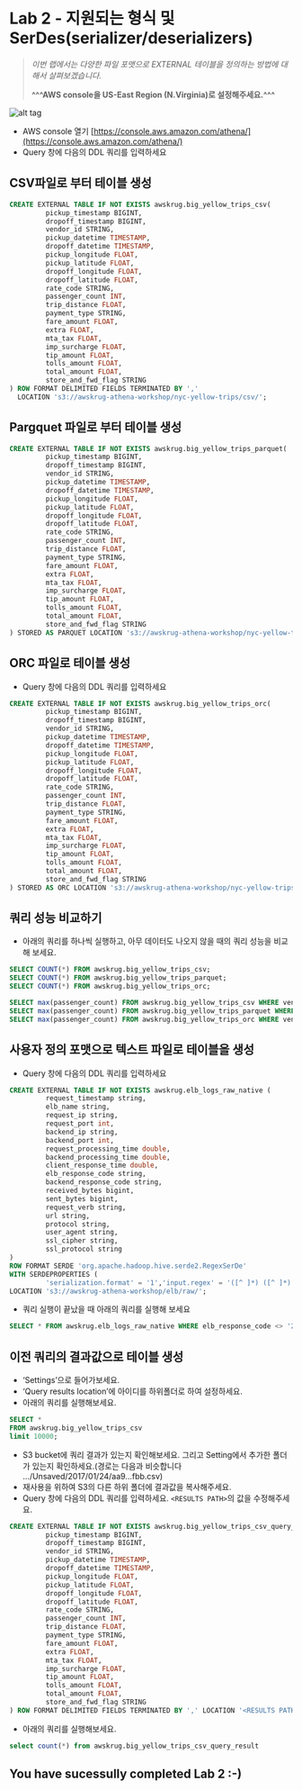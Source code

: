 # Lab 2 - 지원되는 형식 및 SerDes(serializer/deserializers)

>*이번 랩에서는 다양한 파일 포맷으로 EXTERNAL 테이블을 정의하는 방법에 대해서 살펴보겠습니다.*
>
>**^^^AWS console을 US-East Region (N.Virginia)로 설정해주세요.^^^**

![alt tag](../images/region.png)

- AWS console 열기 [https://console.aws.amazon.com/athena/](https://console.aws.amazon.com/athena/)
- Query 창에 다음의 DDL 쿼리를 입력하세요
## CSV파일로 부터 테이블 생성

```sql
CREATE EXTERNAL TABLE IF NOT EXISTS awskrug.big_yellow_trips_csv(
         pickup_timestamp BIGINT,
         dropoff_timestamp BIGINT,
         vendor_id STRING,
         pickup_datetime TIMESTAMP,
         dropoff_datetime TIMESTAMP,
         pickup_longitude FLOAT,
         pickup_latitude FLOAT,
         dropoff_longitude FLOAT,
         dropoff_latitude FLOAT,
         rate_code STRING,
         passenger_count INT,
         trip_distance FLOAT,
         payment_type STRING,
         fare_amount FLOAT,
         extra FLOAT,
         mta_tax FLOAT,
         imp_surcharge FLOAT,
         tip_amount FLOAT,
         tolls_amount FLOAT,
         total_amount FLOAT,
         store_and_fwd_flag STRING
) ROW FORMAT DELIMITED FIELDS TERMINATED BY ','
  LOCATION 's3://awskrug-athena-workshop/nyc-yellow-trips/csv/';
```

## Pargquet 파일로 부터 테이블 생성


```sql
CREATE EXTERNAL TABLE IF NOT EXISTS awskrug.big_yellow_trips_parquet(
         pickup_timestamp BIGINT,
         dropoff_timestamp BIGINT,
         vendor_id STRING,
         pickup_datetime TIMESTAMP,
         dropoff_datetime TIMESTAMP,
         pickup_longitude FLOAT,
         pickup_latitude FLOAT,
         dropoff_longitude FLOAT,
         dropoff_latitude FLOAT,
         rate_code STRING,
         passenger_count INT,
         trip_distance FLOAT,
         payment_type STRING,
         fare_amount FLOAT,
         extra FLOAT,
         mta_tax FLOAT,
         imp_surcharge FLOAT,
         tip_amount FLOAT,
         tolls_amount FLOAT,
         total_amount FLOAT,
         store_and_fwd_flag STRING
) STORED AS PARQUET LOCATION 's3://awskrug-athena-workshop/nyc-yellow-trips/parquet/';
```

## ORC 파일로 테이블 생성

- Query 창에 다음의 DDL 쿼리를 입력하세요

```sql
CREATE EXTERNAL TABLE IF NOT EXISTS awskrug.big_yellow_trips_orc(
         pickup_timestamp BIGINT,
         dropoff_timestamp BIGINT,
         vendor_id STRING,
         pickup_datetime TIMESTAMP,
         dropoff_datetime TIMESTAMP,
         pickup_longitude FLOAT,
         pickup_latitude FLOAT,
         dropoff_longitude FLOAT,
         dropoff_latitude FLOAT,
         rate_code STRING,
         passenger_count INT,
         trip_distance FLOAT,
         payment_type STRING,
         fare_amount FLOAT,
         extra FLOAT,
         mta_tax FLOAT,
         imp_surcharge FLOAT,
         tip_amount FLOAT,
         tolls_amount FLOAT,
         total_amount FLOAT,
         store_and_fwd_flag STRING
) STORED AS ORC LOCATION 's3://awskrug-athena-workshop/nyc-yellow-trips/orc/';
```

## 쿼리 성능 비교하기

- 아래의 쿼리를 하나씩 실행하고, 아무 데이터도 나오지 않을 때의 쿼리 성능을 비교해 보세요.

```sql
SELECT COUNT(*) FROM awskrug.big_yellow_trips_csv;
SELECT COUNT(*) FROM awskrug.big_yellow_trips_parquet;
SELECT COUNT(*) FROM awskrug.big_yellow_trips_orc;
```

```sql
SELECT max(passenger_count) FROM awskrug.big_yellow_trips_csv WHERE vendor_id <> 'VTS';
SELECT max(passenger_count) FROM awskrug.big_yellow_trips_parquet WHERE vendor_id <> 'VTS';
SELECT max(passenger_count) FROM awskrug.big_yellow_trips_orc WHERE vendor_id <> 'VTS';
```

## 사용자 정의 포맷으로 텍스트 파일로 테이블을 생성

- Query 창에 다음의 DDL 쿼리를 입력하세요

```sql
CREATE EXTERNAL TABLE IF NOT EXISTS awskrug.elb_logs_raw_native (
         request_timestamp string,
         elb_name string,
         request_ip string,
         request_port int,
         backend_ip string,
         backend_port int,
         request_processing_time double,
         backend_processing_time double,
         client_response_time double,
         elb_response_code string,
         backend_response_code string,
         received_bytes bigint,
         sent_bytes bigint,
         request_verb string,
         url string,
         protocol string,
         user_agent string,
         ssl_cipher string,
         ssl_protocol string 
)
ROW FORMAT SERDE 'org.apache.hadoop.hive.serde2.RegexSerDe'
WITH SERDEPROPERTIES (
         'serialization.format' = '1','input.regex' = '([^ ]*) ([^ ]*) ([^ ]*):([0-9]*) ([^ ]*):([0-9]*) ([.0-9]*) ([.0-9]*) ([.0-9]*) (-|[0-9]*) (-|[0-9]*) ([-0-9]*) ([-0-9]*) \\\"([^ ]*) ([^ ]*) (- |[^ ]*)\\\" (\"[^\"]*\") ([A-Z0-9-]+) ([A-Za-z0-9.-]*)$' )
LOCATION 's3://awskrug-athena-workshop/elb/raw/';
```

- 쿼리 실행이 끝났을 때 아래의 쿼리를 실행해 보세요

```sql
SELECT * FROM awskrug.elb_logs_raw_native WHERE elb_response_code <> '200' LIMIT 100;
```

## 이전 쿼리의 결과값으로 테이블 생성

- ‘Settings’으로 들어가보세요.
- ‘Query results location’에 아이디를 하위폴더로 하여 설정하세요.
- 아래의 쿼리를 실행해보세요.

```sql
SELECT *
FROM awskrug.big_yellow_trips_csv
limit 10000;
```

- S3 bucket에 쿼리 결과가 있는지 확인해보세요. 그리고 Setting에서 추가한 폴더가 있는지 확인하세요.(경로는 다음과 비슷합니다 .../Unsaved/2017/01/24/aa9...fbb.csv)
- 재사용을 위하여 S3의 다른 하위 폴더에 결과값을 복사해주세요.
- Query 창에 다음의 DDL 쿼리를 입력하세요. `<RESULTS PATH>`의 값을 수정해주세요.

```sql
CREATE EXTERNAL TABLE IF NOT EXISTS awskrug.big_yellow_trips_csv_query_result(
         pickup_timestamp BIGINT,
         dropoff_timestamp BIGINT,
         vendor_id STRING,
         pickup_datetime TIMESTAMP,
         dropoff_datetime TIMESTAMP,
         pickup_longitude FLOAT,
         pickup_latitude FLOAT,
         dropoff_longitude FLOAT,
         dropoff_latitude FLOAT,
         rate_code STRING,
         passenger_count INT,
         trip_distance FLOAT,
         payment_type STRING,
         fare_amount FLOAT,
         extra FLOAT,
         mta_tax FLOAT,
         imp_surcharge FLOAT,
         tip_amount FLOAT,
         tolls_amount FLOAT,
         total_amount FLOAT,
         store_and_fwd_flag STRING
) ROW FORMAT DELIMITED FIELDS TERMINATED BY ',' LOCATION '<RESULTS PATH>';
```

- 아래의 쿼리를 실행해보세요.

```sql
select count(*) from awskrug.big_yellow_trips_csv_query_result
```

## You have sucessully completed Lab 2 :-)
